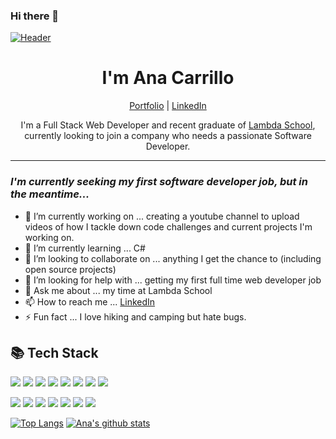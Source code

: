 ### Hi there 👋
[![Header](https://raw.githubusercontent.com/acarrillo3/acarrillo3/master/aboutme.png "Header")](https://anacarrillo.dev/)

<!--
**acarrillo3/acarrillo3** is a ✨ _special_ ✨ repository because its `README.md` (this file) appears on your GitHub profile.
Here are some ideas to get you started:

- 🔭 I’m currently working on ...
- 🌱 I’m currently learning ...
- 👯 I’m looking to collaborate on ...
- 🤔 I’m looking for help with ...
- 💬 Ask me about ...
- 📫 How to reach me: ...
- 😄 Pronouns: ...
- ⚡ Fun fact: ...
-->

<h1 align="center"> I'm Ana Carrillo </h1>
<p align="center">
  <a href="http://anacarrillo.dev/" target="_blank">Portfolio</a>
  |
  <a href="linkedin.com/in/acarrillo9724/" target="_blank">LinkedIn</a>
</p>

<p align="center">I'm a Full Stack Web Developer and recent graduate of <a href="https://lambdaschool.com/" target="_blank">Lambda School</a>, currently looking to join a company who needs a passionate Software Developer.</p>

---

### _I'm currently seeking my first software developer job, but in the meantime..._

- 🔭 I’m currently working on ... creating a youtube channel to upload videos of how I tackle down code challenges and current projects I'm working on.
- 🌱 I’m currently learning ... C# 
- 🤝 I’m looking to collaborate on ... anything I get the chance to (including open source projects)
- 🤔 I’m looking for help with ... getting my first full time web developer job
- 💬 Ask me about ... my time at Lambda School 
- 📫 How to reach me ... [LinkedIn](https://www.linkedin.com/in/acarrillo9724/)
- ⚡ Fun fact ... I love hiking and camping but hate bugs.

## 📚 Tech Stack

![](https://img.shields.io/badge/OS-macOS-informational?style=flat&logo=apple&logoColor=white&color=black)
![](https://img.shields.io/badge/code-Python-informational?style=flat&logo=python&logoColor=white&color=black)
![](https://img.shields.io/badge/code-JavaScript-informational?style=flat&logo=javascript&logoColor=white&color=black)
![](https://img.shields.io/badge/code-HTML-informational?style=flat&logo=html5&logoColor=white&color=black)
![](https://img.shields.io/badge/code-CSS-informational?style=flat&logo=css3&logoColor=white&color=black)
![](https://img.shields.io/badge/code-React-informational?style=flat&logo=react&logoColor=white&color=black)
![](https://img.shields.io/badge/code-ReactNative-informational?style=flat&logo=react&logoColor=white&color=black)
![](https://img.shields.io/badge/code-Node-informational?style=flat&logo=node.js&logoColor=white&color=black)

![](https://img.shields.io/badge/code-SASS-informational?style=flat&logo=sass&logoColor=white&color=black)
![](https://img.shields.io/badge/code-Jest-informational?style=flat&logo=jest&logoColor=white&color=black)
![](https://img.shields.io/badge/code-SQLite-informational?style=flat&logo=sqlite&logoColor=white&color=black)
![](https://img.shields.io/badge/code-Git-informational?style=flat&logo=git&logoColor=white&color=black)
![](https://img.shields.io/badge/code-Redux-informational?style=flat&logo=redux&logoColor=white&color=black)
![](https://img.shields.io/badge/code-Knex-informational?style=flat&logo=Knex.js&logoColor=white&color=black)
![](https://img.shields.io/badge/code-PostgreSQL-informational?style=flat&logo=postgresql&logoColor=white&color=black)

<!-- Add shields to your GitHub [here](https://shields.io/) -->

[![Top Langs](https://github-readme-stats.vercel.app/api/top-langs/?username=acarrillo3&theme=vision-friendly-dark&hide=tsql,html)](https://github.com/acarrillo3/github-readme-stats)
[![Ana's github stats](https://github-readme-stats.vercel.app/api?username=acarrillo3&show_icons=true&theme=vision-friendly-dark)](https://github.com/acarrillo3/github-readme-stats)

<!--Add stats to your GitHub [here](https://github.com/anuraghazra/github-readme-stats) -->
